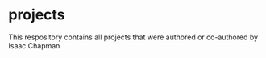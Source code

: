 # projects
This respository contains all projects that were authored or co-authored by Isaac Chapman
